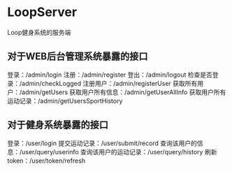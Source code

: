 # LoopServer
Loop健身系统的服务端

## 对于WEB后台管理系统暴露的接口
登录：/admin/login
注册：/admin/register
登出：/admin/logout
检查是否登录：/admin/checkLogged
注册用户：/admin/registerUser
获取所有用户：/admin/getUsers
获取用户所有信息：/admin/getUserAllInfo
获取用户所有运动记录：/admin/getUsersSportHistory

## 对于健身系统暴露的接口
登录：/user/login
提交运动记录：/user/submit/record
查询该用户的信息：/user/query/userinfo
查询该用户的运动记录：/user/query/history
刷新token：/user/token/refresh
